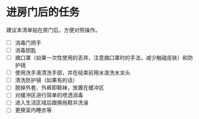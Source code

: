 # 进房门后的任务

建议本清单贴在房门后，方便对照操作。

- [ ] 消毒门把手
- [ ] 消毒钥匙
- [ ] 摘口罩（如果一次性使用的丢弃，注意摘口罩时的手法，减少触碰皮肤）和防护镜
- [ ] 使用洗手液清洗手部，并在结束前用水泼洗水龙头
- [ ] 清洗防护镜（如果有的话）
- [ ] 脱掉外套、外裤即鞋袜，放置在缓冲区
- [ ] 对缓冲区进行简单的喷洒消毒
- [ ] 进入生活区域后跟换拖鞋并洗澡
- [ ] 更换室内睡衣等